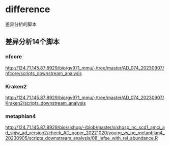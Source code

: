 # difference
差异分析的脚本

## 差异分析14个脚本
### nfcore
http://124.71.145.87:8929/bio/gv971_mmu/-/tree/master/AD_074_20230907/nfcore/scripts_downstream_analysis
### Kraken2
http://124.71.145.87:8929/bio/gv971_mmu/-/tree/master/AD_074_20230907/Kraken2/scripts_downstream_analysis
### metaphlan4
http://124.71.145.87:8929/bio/sixhop/-/blob/master/sixhosp_nc_scd1_amci_ad_shjw_ad_version2/check_AD_paper_20221020/young_vs_nc_metaphlan4_20230905/scripts_downstream_analysis/08_lefse_with_rel_abundance.R
